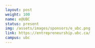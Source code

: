 ```yaml
---
layout: post
weight: 100
name: e@UBC
status: present
img: /assets/images/sponsors/e_ubc.png
link: https://entrepreneurship.ubc.ca/
campus: ubc
---
```

